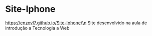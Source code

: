 # Site-Iphone
https://enzovl7.github.io/Site-Iphone/\n
Site desenvolvido na aula de introdução a Tecnologia a Web

